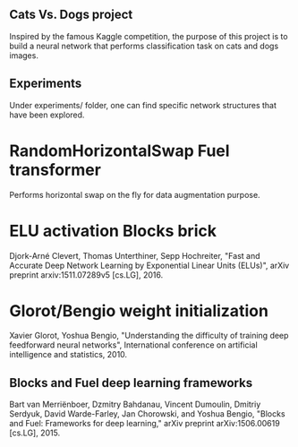 ## Cats Vs. Dogs project

Inspired by the famous Kaggle competition, the purpose of this project is to build a neural network that performs classification task on cats and dogs images. 

## Experiments

Under experiments/ folder, one can find specific network structures that have been explored. 

# RandomHorizontalSwap Fuel transformer

Performs horizontal swap on the fly for data augmentation purpose.

# ELU activation Blocks brick

Djork-Arné Clevert, Thomas Unterthiner, Sepp Hochreiter, "Fast and Accurate Deep Network Learning by Exponential Linear Units (ELUs)", arXiv preprint arxiv:1511.07289v5 [cs.LG], 2016.

# Glorot/Bengio weight initialization 

Xavier Glorot, Yoshua Bengio, "Understanding the difficulty of training deep feedforward neural networks", International conference on artificial intelligence and statistics, 2010.

## Blocks and Fuel deep learning frameworks

Bart van Merriënboer, Dzmitry Bahdanau, Vincent Dumoulin, Dmitriy Serdyuk, David Warde-Farley, Jan Chorowski, and Yoshua Bengio, "Blocks and Fuel: Frameworks for deep learning," arXiv preprint arXiv:1506.00619 [cs.LG], 2015.


